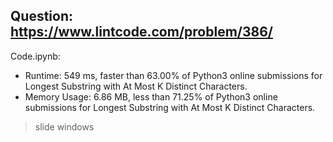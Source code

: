 ## Question: https://www.lintcode.com/problem/386/

Code.ipynb:
* Runtime: 549 ms, faster than 63.00% of Python3 online submissions for Longest Substring with At Most K Distinct Characters.
* Memory Usage: 6.86 MB, less than 71.25% of Python3 online submissions for Longest Substring with At Most K Distinct Characters.
> slide windows
